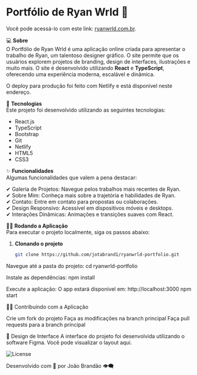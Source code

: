 # Portfólio de Ryan Wrld 🎨

Você pode acessá-lo com este link: [ryanwrld.com.br](https://www.ryanwrld.com.br).

💻 **Sobre**  
O Portfólio de Ryan Wrld é uma aplicação online criada para apresentar o trabalho de Ryan, um talentoso designer gráfico. O site permite que os usuários explorem projetos de branding, design de interfaces, ilustrações e muito mais. O site é desenvolvido utilizando **React** e **TypeScript**, oferecendo uma experiência moderna, escalável e dinâmica.

O deploy para produção foi feito com Netlify e está disponível neste endereço.

🚀 **Tecnologias**  
Este projeto foi desenvolvido utilizando as seguintes tecnologias:

- React.js
- TypeScript
- Bootstrap
- Git
- Netlify
- HTML5
- CSS3

✨ **Funcionalidades**  
Algumas funcionalidades que valem a pena destacar:

✔ Galeria de Projetos: Navegue pelos trabalhos mais recentes de Ryan.  
✔ Sobre Mim: Conheça mais sobre a trajetória e habilidades de Ryan.  
✔ Contato: Entre em contato para propostas ou colaborações.  
✔ Design Responsivo: Acessível em dispositivos móveis e desktops.  
✔ Interações Dinâmicas: Animações e transições suaves com React.

👨‍💻 **Rodando a Aplicação**  
Para executar o projeto localmente, siga os passos abaixo:

1. **Clonando o projeto**
   ```bash
   git clone https://github.com/jotabrand1/ryanwrld-portfolio.git
Navegue até a pasta do projeto:
cd ryanwrld-portfolio

Instale as dependências:
npm install

Execute a aplicação:
O app estará disponível em: http://localhost:3000
npm start

👨‍💻 Contribuindo com a Aplicação

Crie um fork do projeto
Faça as modificações na branch principal
Faça pull requests para a branch principal

🎨 Design de Interface
A interface do projeto foi desenvolvida utilizando o software Figma. Você pode visualizar o layout aqui.

![License](https://img.shields.io/badge/license-MIT-blue.svg)

Desenvolvido com 💛 por João Brandão 👁️‍🗨️
